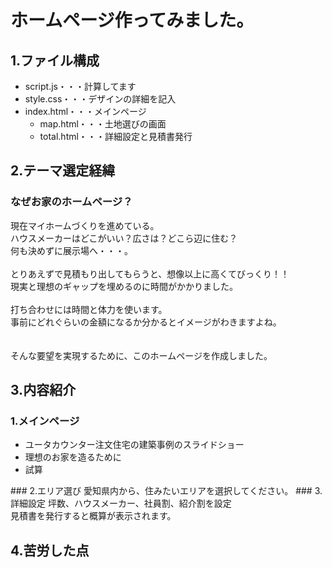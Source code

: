 # ホームページ作ってみました。

## 1.ファイル構成
- script.js・・・計算してます
- style.css・・・デザインの詳細を記入
- index.html・・・メインページ
  - map.html・・・土地選びの画面
  - total.html・・・詳細設定と見積書発行

## 2.テーマ選定経緯
### なぜお家のホームページ？
現在マイホームづくりを進めている。<br>
ハウスメーカーはどこがいい？広さは？どこら辺に住む？<br>
何も決めずに展示場へ・・・。<br>
<br>
とりあえずで見積もり出してもらうと、想像以上に高くてびっくり！！<br>
現実と理想のギャップを埋めるのに時間がかかりました。<br>
<br>
打ち合わせには時間と体力を使います。<br>
事前にどれぐらいの金額になるか分かるとイメージがわきますよね。<br>  
<br>
そんな要望を実現するために、このホームページを作成しました。<br>

## 3.内容紹介
### 1.メインページ
<ul>
  <li>ユータカウンター注文住宅の建築事例のスライドショー</li>
  <li>理想のお家を造るために</li>
  <li>試算</li>
</ul>
### 2.エリア選び
愛知県内から、住みたいエリアを選択してください。
### 3.詳細設定
坪数、ハウスメーカー、社員割、紹介割を設定<br>
見積書を発行すると概算が表示されます。

## 4.苦労した点
